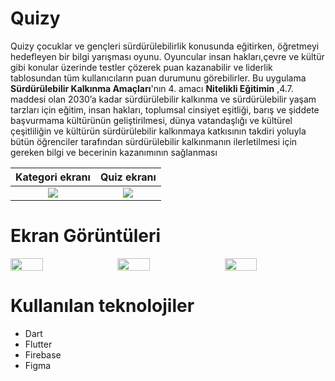 # Quizy

Quizy çocuklar ve gençleri sürdürülebilirlik konusunda eğitirken, öğretmeyi hedefleyen bir bilgi yarışması oyunu. Oyuncular insan hakları,çevre ve kültür gibi konular üzerinde testler çözerek puan kazanabilir ve liderlik tablosundan tüm kullanıcıların puan durumunu görebilirler. 
Bu uygulama <strong>Sürdürülebilir Kalkınma Amaçları</strong>'nın 4. amacı  <strong> Nitelikli Eğitimin</strong> ,4.7. maddesi olan 2030’a kadar sürdürülebilir kalkınma ve sürdürülebilir yaşam tarzları için eğitim, insan hakları, toplumsal cinsiyet eşitliği, barış ve şiddete başvurmama kültürünün geliştirilmesi, dünya vatandaşlığı ve kültürel çeşitliliğin ve kültürün sürdürülebilir kalkınmaya katkısının takdiri yoluyla bütün öğrenciler tarafından sürdürülebilir kalkınmanın ilerletilmesi için gereken bilgi ve becerinin kazanımının sağlanması 





Kategori ekranı           |  Quiz ekranı
:-------------------------:|:-------------------------:
![](https://github.com/onurhan1999/Quizy/blob/master/screenshots/category.gif?raw=true)  |  ![](https://github.com/onurhan1999/Quizy/blob/master/screenshots/last_question.gif?raw=true)



# Ekran Görüntüleri
<div style="display:flex; gap:10px;">
    <img src="https://github.com/onurhan1999/Quizy/blob/master/screenshots/login.png?raw=true" width=32% height=50%>
    <img src="https://github.com/onurhan1999/Quizy/blob/master/screenshots/quiz.png?raw=true" width=32% height=50%>
    <img src="https://github.com/onurhan1999/Quizy/blob/master/screenshots/leaderboard.png?raw=true" width=32% height=50%>

</div>






# Kullanılan teknolojiler
- Dart 
- Flutter
- Firebase
- Figma



